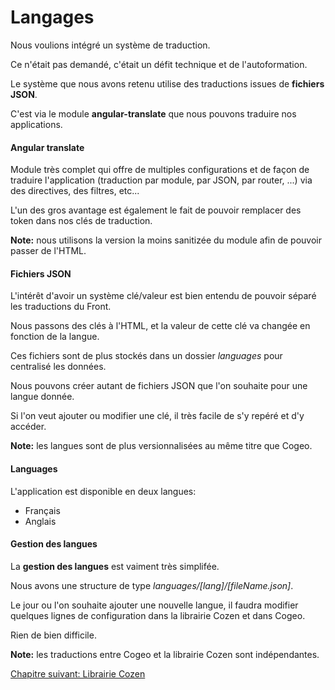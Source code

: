 # Langages

Nous voulions intégré un système de traduction.

Ce n'était pas demandé, c'était un défit technique et de l'autoformation.

Le système que nous avons retenu utilise des traductions issues de **fichiers JSON**.

C'est via le module **angular-translate** que nous pouvons traduire nos applications.

#### Angular translate

Module très complet qui offre de multiples configurations et de façon de traduire l'application (traduction par module, par JSON, par router, ...) via des directives, des filtres, etc...

L'un des gros avantage est également le fait de pouvoir remplacer des token dans nos clés de traduction.

**Note:** nous utilisons la version la moins sanitizée du module afin de pouvoir passer de l'HTML.

#### Fichiers JSON

L'intérêt d'avoir un système clé/valeur est bien entendu de pouvoir séparé les traductions du Front.

Nous passons des clés à l'HTML, et la valeur de cette clé va changée en fonction de la langue.

Ces fichiers sont de plus stockés dans un dossier *languages* pour centralisé les données.

Nous pouvons créer autant de fichiers JSON que l'on souhaite pour une langue donnée.  

Si l'on veut ajouter ou modifier une clé, il très facile de s'y repéré et d'y accéder.

**Note:** les langues sont de plus versionnalisées au même titre que Cogeo.

#### Languages

L'application est disponible en deux langues:

- Français
- Anglais

#### Gestion des langues

La **gestion des langues** est vaiment très simplifée.

Nous avons une structure de type *languages/[lang]/[fileName.json]*.

Le jour ou l'on souhaite ajouter une nouvelle langue, il faudra modifier quelques lignes de configuration dans la librairie Cozen et dans Cogeo.

Rien de bien difficile.

**Note:** les traductions entre Cogeo et la librairie Cozen sont indépendantes.

<a href="{{ site.baseUrl }}front-end/cozen/" class="btn btn-green">Chapitre suivant: Librairie Cozen</a>
